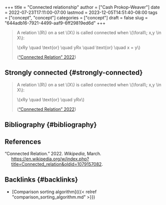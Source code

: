 +++
title = "Connected relationship"
author = ["Cash Prokop-Weaver"]
date = 2022-07-23T17:11:00-07:00
lastmod = 2023-12-05T14:51:40-08:00
tags = ["concept", "concept"]
categories = ["concept"]
draft = false
slug = "644adb16-7921-4499-aaf9-6ff29819ed6d"
+++

> A relation \\(R\\) on a set \\(X\\) is called connected when \\(\forall\\; x,y \in X\\):
>
> \\(xRy \quad \text{or} \quad yRx \quad \text{or} \quad x = y\\)
>
> (<a href="#citeproc_bib_item_1">“Connected Relation” 2022</a>)


## Strongly connected {#strongly-connected}

> A relation \\(R\\) on a set \\(X\\) is called connected when \\(\forall\\; x,y \in X\\):
>
> \\(xRy \quad \text{or} \quad yRx\\)
>
> (<a href="#citeproc_bib_item_1">“Connected Relation” 2022</a>)


## Bibliography {#bibliography}

## References

<style>.csl-entry{text-indent: -1.5em; margin-left: 1.5em;}</style><div class="csl-bib-body">
  <div class="csl-entry"><a id="citeproc_bib_item_1"></a>“Connected Relation.” 2022. <i>Wikipedia</i>, March. <a href="https://en.wikipedia.org/w/index.php?title=Connected_relation&oldid=1079157082">https://en.wikipedia.org/w/index.php?title=Connected_relation&#38;oldid=1079157082</a>.</div>
</div>


## Backlinks {#backlinks}

-   [Comparison sorting algorithm]({{< relref "comparison_sorting_algorithm.md" >}})
